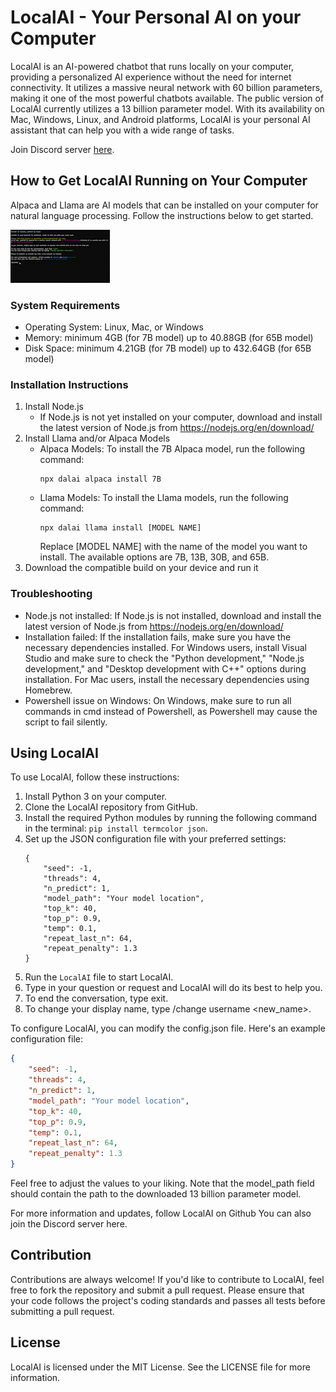# LocalAI - Your Personal AI on your Computer

LocalAI is an AI-powered chatbot that runs locally on your computer, providing a personalized AI experience without the need for internet connectivity. It utilizes a massive neural network with 60 billion parameters, making it one of the most powerful chatbots available. The public version of LocalAI currently utilizes a 13 billion parameter model. With its availability on Mac, Windows, Linux, and Android platforms, LocalAI is your personal AI assistant that can help you with a wide range of tasks.

Join Discord server [here](https://discord.gg/sHnj5YjchQ).

## How to Get LocalAI Running on Your Computer

Alpaca and Llama are AI models that can be installed on your computer for natural language processing. Follow the instructions below to get started.

![localAI](/docs/localAI.gif)

### System Requirements

- Operating System: Linux, Mac, or Windows
- Memory: minimum 4GB (for 7B model) up to 40.88GB (for 65B model)
- Disk Space: minimum 4.21GB (for 7B model) up to 432.64GB (for 65B model)

### Installation Instructions

1. Install Node.js
    - If Node.js is not yet installed on your computer, download and install the latest version of Node.js from https://nodejs.org/en/download/
2. Install Llama and/or Alpaca Models
    - Alpaca Models: To install the 7B Alpaca model, run the following command:
      ```
      npx dalai alpaca install 7B
      ```
    - Llama Models: To install the Llama models, run the following command:
      ```
      npx dalai llama install [MODEL NAME]
      ```
      Replace [MODEL NAME] with the name of the model you want to install. The available options are 7B, 13B, 30B, and 65B.
3. Download the compatible build on your device and run it

### Troubleshooting

- Node.js not installed: If Node.js is not installed, download and install the latest version of Node.js from https://nodejs.org/en/download/
- Installation failed: If the installation fails, make sure you have the necessary dependencies installed. For Windows users, install Visual Studio and make sure to check the "Python development," "Node.js development," and "Desktop development with C++" options during installation. For Mac users, install the necessary dependencies using Homebrew.
- Powershell issue on Windows: On Windows, make sure to run all commands in cmd instead of Powershell, as Powershell may cause the script to fail silently.

## Using LocalAI

To use LocalAI, follow these instructions:

1. Install Python 3 on your computer.
2. Clone the LocalAI repository from GitHub.
3. Install the required Python modules by running the following command in the terminal: `pip install termcolor json`.
4. Set up the JSON configuration file with your preferred settings:
    ```
    {
        "seed": -1,
        "threads": 4,
        "n_predict": 1,
        "model_path": "Your model location",
        "top_k": 40,
        "top_p": 0.9,
        "temp": 0.1,
        "repeat_last_n": 64,
        "repeat_penalty": 1.3
    }
    ```
5. Run the `LocalAI` file to start LocalAI.
6. Type in your question or request and LocalAI will do its best to help you.
7. To end the conversation, type exit.
8. To change your display name, type /change username <new_name>.

To configure LocalAI, you can modify the config.json file. Here's an example configuration file:

```json
{
    "seed": -1,
    "threads": 4,
    "n_predict": 1,
    "model_path": "Your model location",
    "top_k": 40,
    "top_p": 0.9,
    "temp": 0.1,
    "repeat_last_n": 64,
    "repeat_penalty": 1.3
}
```

Feel free to adjust the values to your liking. Note that the model_path field should contain the path to the downloaded 13 billion parameter model.

For more information and updates, follow LocalAI on Github  You can also join the Discord server here.

## Contribution
Contributions are always welcome! If you'd like to contribute to LocalAI, feel free to fork the repository and submit a pull request. Please ensure that your code follows the project's coding standards and passes all tests before submitting a pull request.

## License
LocalAI is licensed under the MIT License. See the LICENSE file for more information.

